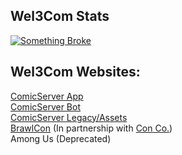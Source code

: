 ## Wel3Com Stats
[![Something Broke](https://github-readme-stats.vercel.app/api/top-langs/?username=Wel3Com&langs_count=8)](https://github.com/anuraghazra/github-readme-stats)
## Wel3Com Websites:

<a href="http://comicserver.org">ComicServer App</a>
<br>
<a href="http://bot.comicserver.org">ComicServer Bot</a>
<br>
<a href="http://assets.comicserver.org">ComicServer Legacy/Assets</a>
<br>
<a href="http://assets.comicserver.org/brawlcon">BrawlCon</a> (In partnership with <a href="https://github.com/Con-Co">Con Co.</a>)
<br>
Among Us (Deprecated)
